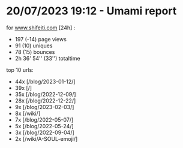 # 20/07/2023 19:12 - Umami report
for www.shifeiti.com [24h] :

 - 197 (-14) page views
 - 91 (10) uniques
 - 78 (15) bounces
 - 2h 36' 54'' (33'') totaltime


top 10 urls:
 - 44x [/blog/2023-01-12/]
 - 39x [/]
 - 35x [/blog/2022-12-09/]
 - 28x [/blog/2022-12-22/]
 - 9x [/blog/2023-02-03/]
 - 8x [/wiki/]
 - 7x [/blog/2022-05-07/]
 - 5x [/blog/2022-05-24/]
 - 3x [/blog/2022-09-04/]
 - 2x [/wiki/A-SOUL-emoji/]


